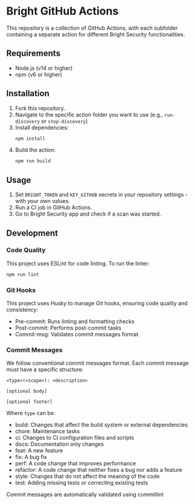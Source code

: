 # Bright GitHub Actions

This repository is a collection of GitHub Actions, with each subfolder containing a separate action for different Bright Security functionalities.

## Requirements

- Node.js (v14 or higher)
- npm (v6 or higher)

## Installation

1. Fork this repository.
2. Navigate to the specific action folder you want to use (e.g., `run-discovery` or `stop-discovery`)
3. Install dependencies:
   ```bash
   npm install
   ```
4. Build the action:
   ```bash
   npm run build
   ```

## Usage

1. Set `BRIGHT_TOKEN` and `KEY_GITHUB` secrets in your repository settings - with your own values.
2. Run a CI job in GitHub Actions.
3. Go to Bright Security app and check if a scan was started.

## Development

### Code Quality

This project uses ESLint for code linting. To run the linter:

```bash
npm run lint
```

### Git Hooks

This project uses Husky to manage Git hooks, ensuring code quality and consistency:

- Pre-commit: Runs linting and formatting checks
- Post-commit: Performs post-commit tasks
- Commit-msg: Validates commit messages format

### Commit Messages

We follow conventional commit messages format. Each commit message must have a specific structure:

```
<type>(<scope>): <description>

[optional body]

[optional footer]
```

Where `type` can be:

- build: Changes that affect the build system or external dependencies
- chore: Maintenance tasks
- ci: Changes to CI configuration files and scripts
- docs: Documentation only changes
- feat: A new feature
- fix: A bug fix
- perf: A code change that improves performance
- refactor: A code change that neither fixes a bug nor adds a feature
- style: Changes that do not affect the meaning of the code
- test: Adding missing tests or correcting existing tests

Commit messages are automatically validated using commitlint
